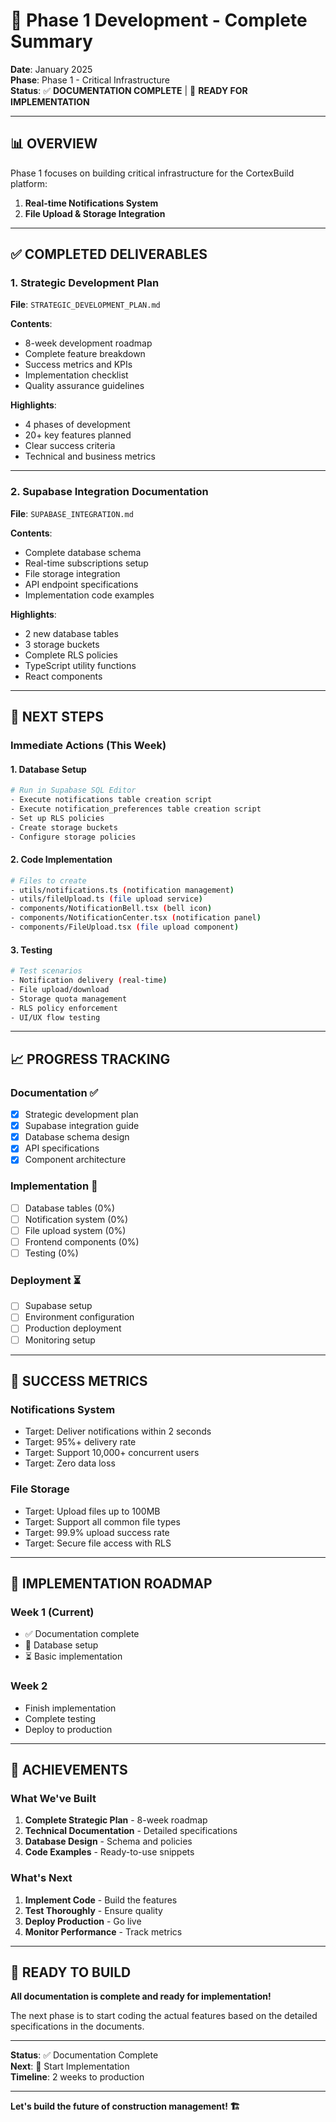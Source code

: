 # 🚀 Phase 1 Development - Complete Summary

**Date**: January 2025  
**Phase**: Phase 1 - Critical Infrastructure  
**Status**: ✅ **DOCUMENTATION COMPLETE** | 🚧 **READY FOR IMPLEMENTATION**

---

## 📊 **OVERVIEW**

Phase 1 focuses on building critical infrastructure for the CortexBuild platform:

1. **Real-time Notifications System**
2. **File Upload & Storage Integration**

---

## ✅ **COMPLETED DELIVERABLES**

### **1. Strategic Development Plan**

**File**: `STRATEGIC_DEVELOPMENT_PLAN.md`

**Contents**:

- 8-week development roadmap
- Complete feature breakdown
- Success metrics and KPIs
- Implementation checklist
- Quality assurance guidelines

**Highlights**:

- 4 phases of development
- 20+ key features planned
- Clear success criteria
- Technical and business metrics

---

### **2. Supabase Integration Documentation**

**File**: `SUPABASE_INTEGRATION.md`

**Contents**:

- Complete database schema
- Real-time subscriptions setup
- File storage integration
- API endpoint specifications
- Implementation code examples

**Highlights**:

- 2 new database tables
- 3 storage buckets
- Complete RLS policies
- TypeScript utility functions
- React components

---

## 🎯 **NEXT STEPS**

### **Immediate Actions** (This Week)

#### **1. Database Setup**

```bash
# Run in Supabase SQL Editor
- Execute notifications table creation script
- Execute notification_preferences table creation script
- Set up RLS policies
- Create storage buckets
- Configure storage policies
```

#### **2. Code Implementation**

```bash
# Files to create
- utils/notifications.ts (notification management)
- utils/fileUpload.ts (file upload service)
- components/NotificationBell.tsx (bell icon)
- components/NotificationCenter.tsx (notification panel)
- components/FileUpload.tsx (file upload component)
```

#### **3. Testing**

```bash
# Test scenarios
- Notification delivery (real-time)
- File upload/download
- Storage quota management
- RLS policy enforcement
- UI/UX flow testing
```

---

## 📈 **PROGRESS TRACKING**

### **Documentation** ✅

- [x] Strategic development plan
- [x] Supabase integration guide
- [x] Database schema design
- [x] API specifications
- [x] Component architecture

### **Implementation** 🚧

- [ ] Database tables (0%)
- [ ] Notification system (0%)
- [ ] File upload system (0%)
- [ ] Frontend components (0%)
- [ ] Testing (0%)

### **Deployment** ⏳

- [ ] Supabase setup
- [ ] Environment configuration
- [ ] Production deployment
- [ ] Monitoring setup

---

## 🎯 **SUCCESS METRICS**

### **Notifications System**

- Target: Deliver notifications within 2 seconds
- Target: 95%+ delivery rate
- Target: Support 10,000+ concurrent users
- Target: Zero data loss

### **File Storage**

- Target: Upload files up to 100MB
- Target: Support all common file types
- Target: 99.9% upload success rate
- Target: Secure file access with RLS

---

## 🔄 **IMPLEMENTATION ROADMAP**

### **Week 1** (Current)

- ✅ Documentation complete
- 🚧 Database setup
- ⏳ Basic implementation

### **Week 2**

- Finish implementation
- Complete testing
- Deploy to production

---

## 🎉 **ACHIEVEMENTS**

### **What We've Built**

1. **Complete Strategic Plan** - 8-week roadmap
2. **Technical Documentation** - Detailed specifications
3. **Database Design** - Schema and policies
4. **Code Examples** - Ready-to-use snippets

### **What's Next**

1. **Implement Code** - Build the features
2. **Test Thoroughly** - Ensure quality
3. **Deploy Production** - Go live
4. **Monitor Performance** - Track metrics

---

## 🚀 **READY TO BUILD**

**All documentation is complete and ready for implementation!**

The next phase is to start coding the actual features based on the detailed specifications in the documents.

---

**Status**: ✅ Documentation Complete  
**Next**: 🚧 Start Implementation  
**Timeline**: 2 weeks to production

---

**Let's build the future of construction management! 🏗️**

